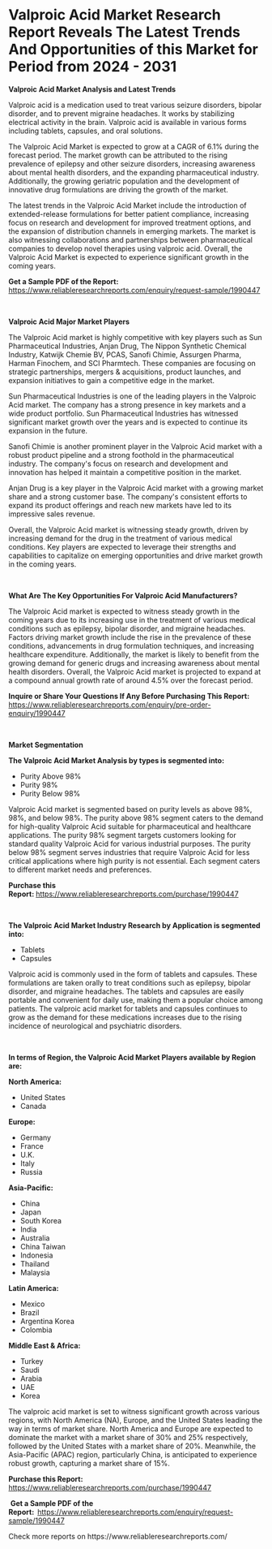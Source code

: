 <p><h1>Valproic Acid Market Research Report Reveals The Latest Trends And Opportunities of this Market for Period from 2024 - 2031</h1></p><p><strong>Valproic Acid Market Analysis and Latest Trends</strong></p>
<p><p>Valproic acid is a medication used to treat various seizure disorders, bipolar disorder, and to prevent migraine headaches. It works by stabilizing electrical activity in the brain. Valproic acid is available in various forms including tablets, capsules, and oral solutions.</p><p>The Valproic Acid Market is expected to grow at a CAGR of 6.1% during the forecast period. The market growth can be attributed to the rising prevalence of epilepsy and other seizure disorders, increasing awareness about mental health disorders, and the expanding pharmaceutical industry. Additionally, the growing geriatric population and the development of innovative drug formulations are driving the growth of the market.</p><p>The latest trends in the Valproic Acid Market include the introduction of extended-release formulations for better patient compliance, increasing focus on research and development for improved treatment options, and the expansion of distribution channels in emerging markets. The market is also witnessing collaborations and partnerships between pharmaceutical companies to develop novel therapies using valproic acid. Overall, the Valproic Acid Market is expected to experience significant growth in the coming years.</p></p>
<p><strong>Get a Sample PDF of the Report:&nbsp;</strong> <a href="https://www.reliableresearchreports.com/enquiry/request-sample/1990447">https://www.reliableresearchreports.com/enquiry/request-sample/1990447</a></p>
<p>&nbsp;</p>
<p><strong>Valproic Acid Major Market Players</strong></p>
<p><p>The Valproic Acid market is highly competitive with key players such as Sun Pharmaceutical Industries, Anjan Drug, The Nippon Synthetic Chemical Industry, Katwijk Chemie BV, PCAS, Sanofi Chimie, Assurgen Pharma, Harman Finochem, and SCI Pharmtech. These companies are focusing on strategic partnerships, mergers & acquisitions, product launches, and expansion initiatives to gain a competitive edge in the market.</p><p>Sun Pharmaceutical Industries is one of the leading players in the Valproic Acid market. The company has a strong presence in key markets and a wide product portfolio. Sun Pharmaceutical Industries has witnessed significant market growth over the years and is expected to continue its expansion in the future.</p><p>Sanofi Chimie is another prominent player in the Valproic Acid market with a robust product pipeline and a strong foothold in the pharmaceutical industry. The company's focus on research and development and innovation has helped it maintain a competitive position in the market.</p><p>Anjan Drug is a key player in the Valproic Acid market with a growing market share and a strong customer base. The company's consistent efforts to expand its product offerings and reach new markets have led to its impressive sales revenue.</p><p>Overall, the Valproic Acid market is witnessing steady growth, driven by increasing demand for the drug in the treatment of various medical conditions. Key players are expected to leverage their strengths and capabilities to capitalize on emerging opportunities and drive market growth in the coming years.</p></p>
<p>&nbsp;</p>
<p><strong>What Are The Key Opportunities For Valproic Acid Manufacturers?</strong></p>
<p><p>The Valproic Acid market is expected to witness steady growth in the coming years due to its increasing use in the treatment of various medical conditions such as epilepsy, bipolar disorder, and migraine headaches. Factors driving market growth include the rise in the prevalence of these conditions, advancements in drug formulation techniques, and increasing healthcare expenditure. Additionally, the market is likely to benefit from the growing demand for generic drugs and increasing awareness about mental health disorders. Overall, the Valproic Acid market is projected to expand at a compound annual growth rate of around 4.5% over the forecast period.</p></p>
<p><strong>Inquire or Share Your Questions If Any Before Purchasing This Report:</strong> <a href="https://www.reliableresearchreports.com/enquiry/pre-order-enquiry/1990447">https://www.reliableresearchreports.com/enquiry/pre-order-enquiry/1990447</a></p>
<p>&nbsp;</p>
<p><strong>Market Segmentation</strong></p>
<p><strong>The Valproic Acid Market Analysis by types is segmented into:</strong></p>
<p><ul><li>Purity Above 98%</li><li>Purity 98%</li><li>Purity Below 98%</li></ul></p>
<p><p>Valproic Acid market is segmented based on purity levels as above 98%, 98%, and below 98%. The purity above 98% segment caters to the demand for high-quality Valproic Acid suitable for pharmaceutical and healthcare applications. The purity 98% segment targets customers looking for standard quality Valproic Acid for various industrial purposes. The purity below 98% segment serves industries that require Valproic Acid for less critical applications where high purity is not essential. Each segment caters to different market needs and preferences.</p></p>
<p><strong>Purchase this Report:&nbsp;</strong><a href="https://www.reliableresearchreports.com/purchase/1990447">https://www.reliableresearchreports.com/purchase/1990447</a></p>
<p>&nbsp;</p>
<p><strong>The Valproic Acid Market Industry Research by Application is segmented into:</strong></p>
<p><ul><li>Tablets</li><li>Capsules</li></ul></p>
<p><p>Valproic acid is commonly used in the form of tablets and capsules. These formulations are taken orally to treat conditions such as epilepsy, bipolar disorder, and migraine headaches. The tablets and capsules are easily portable and convenient for daily use, making them a popular choice among patients. The valproic acid market for tablets and capsules continues to grow as the demand for these medications increases due to the rising incidence of neurological and psychiatric disorders.</p></p>
<p>&nbsp;</p>
<p><strong>In terms of Region, the Valproic Acid Market Players available by Region are:</strong></p>
<p>
    <p> <strong> North America: </strong>
        <ul>
            <li>United States</li>
            <li>Canada</li>
        </ul>
        </p> 
    <p> <strong> Europe: </strong>
        <ul>
            <li>Germany</li>
            <li>France</li>
            <li>U.K.</li>
            <li>Italy</li>
            <li>Russia</li>
        </ul>
        </p> 
    <p> <strong> Asia-Pacific: </strong>
        <ul>
            <li>China</li>
            <li>Japan</li>
            <li>South Korea</li>
            <li>India</li>
            <li>Australia</li>
            <li>China Taiwan</li>
            <li>Indonesia</li>
            <li>Thailand</li>
            <li>Malaysia</li>
        </ul>
        </p> 
    <p> <strong> Latin America: </strong>
        <ul>
            <li>Mexico</li>
            <li>Brazil</li>
            <li>Argentina Korea</li>
            <li>Colombia</li>
        </ul>
        </p> 
    <p> <strong> Middle East & Africa: </strong>
        <ul>
            <li>Turkey</li>
            <li>Saudi</li>
            <li>Arabia</li>
            <li>UAE</li>
            <li>Korea</li>
        </ul>
    </p>
    </p>
<p><p>The valproic acid market is set to witness significant growth across various regions, with North America (NA), Europe, and the United States leading the way in terms of market share. North America and Europe are expected to dominate the market with a market share of 30% and 25% respectively, followed by the United States with a market share of 20%. Meanwhile, the Asia-Pacific (APAC) region, particularly China, is anticipated to experience robust growth, capturing a market share of 15%.</p></p>
<p><strong>Purchase this Report: </strong><a href="https://www.reliableresearchreports.com/purchase/1990447">https://www.reliableresearchreports.com/purchase/1990447</a></p>
<p>&nbsp;<strong>Get a Sample PDF of the Report:&nbsp;&nbsp;</strong><a href="https://www.reliableresearchreports.com/enquiry/request-sample/1990447">https://www.reliableresearchreports.com/enquiry/request-sample/1990447</a></p>
<p><strong></strong></p>
<p>Check more reports on https://www.reliableresearchreports.com/</p>